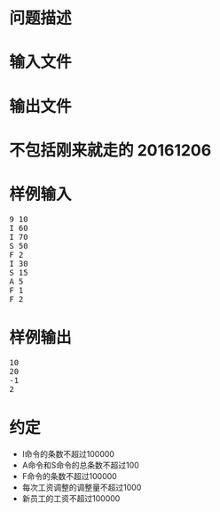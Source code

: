 

# 问题描述



# 输入文件



# 输出文件



# 不包括刚来就走的 20161206



# 样例输入


<pre>9 10
I 60
I 70
S 50
F 2
I 30
S 15
A 5
F 1
F 2
</pre>

# 样例输出


<pre>10
20
-1
2
</pre>

# 约定


<ul>
<li>
I命令的条数不超过100000
</li>
<li>
A命令和S命令的总条数不超过100
</li>
<li>
F命令的条数不超过100000
</li>
<li>
每次工资调整的调整量不超过1000
</li>
<li>
新员工的工资不超过100000
</li>
</ul>

